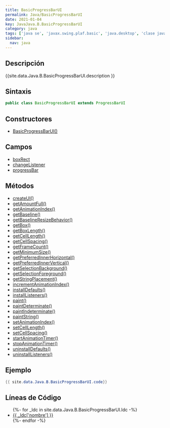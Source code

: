 ```yaml
---
title: BasicProgressBarUI
permalink: Java/BasicProgressBarUI
date: 2021-01-04
key: JavaJava.B.BasicProgressBarUI
category: java
tags: ['java se', 'javax.swing.plaf.basic', 'java.desktop', 'clase java', 'Java 1.0']
sidebar: 
  nav: java
---
```


## Descripción
{{site.data.Java.B.BasicProgressBarUI.description }}

## Sintaxis
~~~java
public class BasicProgressBarUI extends ProgressBarUI
~~~

## Constructores
* [BasicProgressBarUI()](/Java/BasicProgressBarUI/BasicProgressBarUI/)

## Campos
* [boxRect](/Java/BasicProgressBarUI/boxRect)
* [changeListener](/Java/BasicProgressBarUI/changeListener)
* [progressBar](/Java/BasicProgressBarUI/progressBar)

## Métodos
* [createUI()](/Java/BasicProgressBarUI/createUI)
* [getAmountFull()](/Java/BasicProgressBarUI/getAmountFull)
* [getAnimationIndex()](/Java/BasicProgressBarUI/getAnimationIndex)
* [getBaseline()](/Java/BasicProgressBarUI/getBaseline)
* [getBaselineResizeBehavior()](/Java/BasicProgressBarUI/getBaselineResizeBehavior)
* [getBox()](/Java/BasicProgressBarUI/getBox)
* [getBoxLength()](/Java/BasicProgressBarUI/getBoxLength)
* [getCellLength()](/Java/BasicProgressBarUI/getCellLength)
* [getCellSpacing()](/Java/BasicProgressBarUI/getCellSpacing)
* [getFrameCount()](/Java/BasicProgressBarUI/getFrameCount)
* [getMinimumSize()](/Java/BasicProgressBarUI/getMinimumSize)
* [getPreferredInnerHorizontal()](/Java/BasicProgressBarUI/getPreferredInnerHorizontal)
* [getPreferredInnerVertical()](/Java/BasicProgressBarUI/getPreferredInnerVertical)
* [getSelectionBackground()](/Java/BasicProgressBarUI/getSelectionBackground)
* [getSelectionForeground()](/Java/BasicProgressBarUI/getSelectionForeground)
* [getStringPlacement()](/Java/BasicProgressBarUI/getStringPlacement)
* [incrementAnimationIndex()](/Java/BasicProgressBarUI/incrementAnimationIndex)
* [installDefaults()](/Java/BasicProgressBarUI/installDefaults)
* [installListeners()](/Java/BasicProgressBarUI/installListeners)
* [paint()](/Java/BasicProgressBarUI/paint)
* [paintDeterminate()](/Java/BasicProgressBarUI/paintDeterminate)
* [paintIndeterminate()](/Java/BasicProgressBarUI/paintIndeterminate)
* [paintString()](/Java/BasicProgressBarUI/paintString)
* [setAnimationIndex()](/Java/BasicProgressBarUI/setAnimationIndex)
* [setCellLength()](/Java/BasicProgressBarUI/setCellLength)
* [setCellSpacing()](/Java/BasicProgressBarUI/setCellSpacing)
* [startAnimationTimer()](/Java/BasicProgressBarUI/startAnimationTimer)
* [stopAnimationTimer()](/Java/BasicProgressBarUI/stopAnimationTimer)
* [uninstallDefaults()](/Java/BasicProgressBarUI/uninstallDefaults)
* [uninstallListeners()](/Java/BasicProgressBarUI/uninstallListeners)

## Ejemplo
~~~java
{{ site.data.Java.B.BasicProgressBarUI.code}}
~~~

## Líneas de Código
<ul>
{%- for _ldc in site.data.Java.B.BasicProgressBarUI.ldc -%}
   <li>
       <a href="{{_ldc['url'] }}">{{ _ldc['nombre'] }}</a>
   </li>
{%- endfor -%}
</ul>
